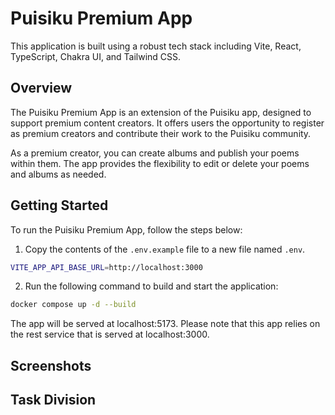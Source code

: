 # Puisiku Premium App

This application is built using a robust tech stack including Vite, React, TypeScript, Chakra UI, and Tailwind CSS.

## Overview

The Puisiku Premium App is an extension of the Puisiku app, designed to support premium content creators. It offers users the opportunity to register as premium creators and contribute their work to the Puisiku community.

As a premium creator, you can create albums and publish your poems within them. The app provides the flexibility to edit or delete your poems and albums as needed.

## Getting Started

To run the Puisiku Premium App, follow the steps below:

1. Copy the contents of the `.env.example` file to a new file named `.env`.

```bash
VITE_APP_API_BASE_URL=http://localhost:3000
```

2. Run the following command to build and start the application:
```bash
docker compose up -d --build
```

The app will be served at localhost:5173. Please note that this app relies on the rest service that is served at localhost:3000.

## Screenshots


## Task Division


